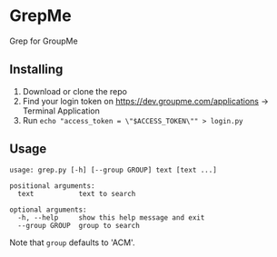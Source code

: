 # GrepMe
Grep for GroupMe

## Installing
1. Download or clone the repo
2. Find your login token on https://dev.groupme.com/applications -> Terminal Application
3. Run `echo "access_token = \"$ACCESS_TOKEN\"" > login.py`

## Usage
```
usage: grep.py [-h] [--group GROUP] text [text ...]

positional arguments:
  text           text to search

optional arguments:
  -h, --help     show this help message and exit
  --group GROUP  group to search
```

Note that `group` defaults to 'ACM'.
